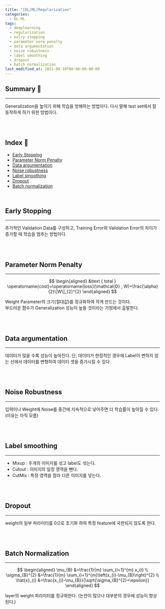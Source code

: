 ```yaml
---
title: "[DL/ML]Regularization"
categories:
  - DL-ML
tags:
  - deeplearning
  - regularization
  - ealry stopping
  - parameter norm penalty
  - data argumentation
  - noise robustness
  - label smoothing
  - dropout
  - batch normalization
last_modified_at: 2021-08-10T00:00:00-00:00
---
```



## Summary 🤙
<hr/>
Generalization을 높이기 위해 학습을 방해하는 방법이다. 다시 말해 test set에서 잘 동작하게 하기 위한 방법이다.

<br><br/>


## Index 👀       
  * [Early Stopping](#early-stopping)
  * [Parameter Norm Penalty](#parameter-norm-penalty)
  * [Data argumentation](#data-argumentation)
  * [Noise robustness](#noise-robustness)
  * [Label smoothing](#label-smoothing)
  * [Dropout](#dropout)
  * [Batch normalization](#batch-normalization)

<br/>


## Early Stopping
<hr/>

추가적인 Validation Data를 구성하고, Training Error와 Validation Error의 차이가 증가할 때 학습을 멈추는 방법이다.

<br><br/>

## Parameter Norm Penalty
<hr/>

$$
\begin{aligned}
&\text { total } \operatorname{cost}=\operatorname{loss}(\mathcal{D} ; W)+\frac{\alpha}{2}\|W\|_{2}^{2}
\end{aligned}
$$

Weight Parameter의 크기(절대값)를 정규화하여 작게 만드는 것이다.    
부드러운 함수가 Generalization 성능이 높을 것이라는 가정에서 출발한다.

<br><br/>


## Data argumentation
<hr/>

데이터가 많을 수록 성능이 높아진다. 단, 데이터가 한정적인 경우에 Label이 변하지 않는 선에서 데이터를 변형하여 데이터 셋을 증가시킬 수 있다.

<br><br/>


## Noise Robustness
<hr/>

입력이나 Weight에 Noise를 중간에 지속적으로 넣어주면 더 학습률이 높아질 수 있다. (이유는 아직 모름)

<br><br/>


## Label smoothing
<hr/>

* Mixup : 두개의 이미지를 섞고 label도 섞는다.
* Cutout : 이미지의 일정 영역을 뺀다.
* CutMix : 특정 영역을 잘라 다른 이미지를 넣는다.

<br><br/>


## Dropout
<hr/>

weight의 일부 파라미터를 0으로 초기화 하여 특정 feature에 국한되지 않도록 한다. 


<br><br/>



## Batch Normalization
<hr/>

$$
\begin{aligned}
\mu_{B} &=\frac{1}{m} \sum_{i=1}^{m} x_{i} \\
\sigma_{B}^{2} &=\frac{1}{m} \sum_{i=1}^{m}\left(x_{i}-\mu_{B}\right)^{2} \\
\hat{x}_{i} &=\frac{x_{i}-\mu_{B}}{\sqrt{\sigma_{B}^{2}+\epsilon}}
\end{aligned}
$$

 layer의 weight 파라미터를 정규화한다. (논란이 많으나 대부분의 경우에 성능이 향상된다.)

<br><br/>